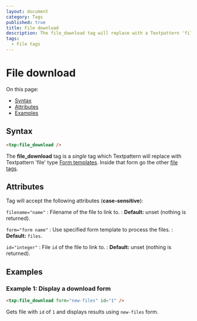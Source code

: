 ```yaml
---
layout: document
category: Tags
published: true
title: File download
description: The file_download tag will replace with a Textpattern 'file' type Form template.
tags:
  - File tags
---
```


# File download

On this page:

* [Syntax](#syntax)
* [Attributes](#attributes)
* [Examples](#examples)

## Syntax

~~~ html
<txp:file_download />
~~~

The **file_download** tag is a *single* tag which Textpattern will replace with Textpattern 'file' type [Form templates](../themes/form-templates-explained). Inside that form go the other [file tags](file-tags).

## Attributes

Tag will accept the following attributes (**case-sensitive**):

`filename="name"`
: Filename of the file to link to.
: **Default:** unset (nothing is returned).

`form="form name"`
: Use specified form template to process the files.
: **Default:** `files`.

`id="integer"`
: File `id` of the file to link to.
: **Default:** unset (nothing is returned).

## Examples

### Example 1: Display a download form

~~~ html
<txp:file_download form="new-files" id="1" />
~~~

Gets file with `id` of `1` and displays results using `new-files` form.
